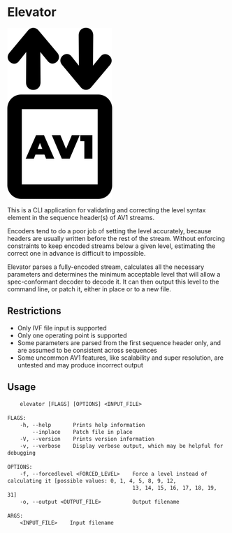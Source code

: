 # Elevator

![Logo](elevator.png)

This is a CLI application for validating and correcting the level syntax element in the sequence header(s) of AV1 streams.

Encoders tend to do a poor job of setting the level accurately, because headers are usually written before the rest of the stream.
Without enforcing constraints to keep encoded streams below a given level, estimating the correct one in advance is difficult to impossible.

Elevator parses a fully-encoded stream, calculates all the necessary parameters and determines the minimum acceptable level that will allow a spec-conformant decoder to decode it. It can then output this level to the command line, or patch it, either in place or to a new file.

## Restrictions
- Only IVF file input is supported
- Only one operating point is supported
- Some parameters are parsed from the first sequence header only, and are assumed to be consistent across sequences
- Some uncommon AV1 features, like scalability and super resolution, are untested and may produce incorrect output

## Usage
```
    elevator [FLAGS] [OPTIONS] <INPUT_FILE>

FLAGS:
    -h, --help       Prints help information
        --inplace    Patch file in place
    -V, --version    Prints version information
    -v, --verbose    Display verbose output, which may be helpful for debugging

OPTIONS:
    -f, --forcedlevel <FORCED_LEVEL>    Force a level instead of calculating it [possible values: 0, 1, 4, 5, 8, 9, 12,
                                        13, 14, 15, 16, 17, 18, 19, 31]
    -o, --output <OUTPUT_FILE>          Output filename

ARGS:
    <INPUT_FILE>    Input filename
```
